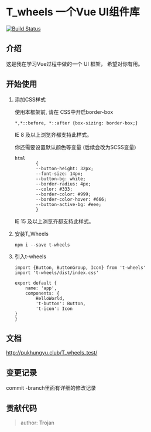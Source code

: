 # T_wheels 一个Vue UI组件库

[![Build Status](https://travis-ci.org/Trojan0523/T_wheels_test.svg?branch=master)](https://travis-ci.org/Trojan0523/T_wheels_test)

## 介绍
这是我在学习Vue过程中做的一个 UI 框架， 希望对你有用。
## 开始使用

1. 添加CSS样式

    使用本框架前, 请在 CSS中开启border-box
    
    ```
    *,*::before, *::after {box-sizing: border-box;}
    ```
    IE 8 及以上浏览齐都支持此样式。 
    
    你还需要设置默认颜色等变量 (后续会改为SCSS变量)
    
    ```
    html 
            {
            --button-height: 32px;
            --font-size: 14px;
            --button-bg: white;
            --border-radius: 4px;
            --color: #333;
            --border-color: #999;
            --border-color-hover: #666;
            --button-active-bg: #eee;
            }
    
    ```
    IE 15 及以上浏览齐都支持此样式。 

2. 安装T_Wheels
    ```
   npm i --save t-wheels
   ```
3. 引入t-wheels
    ```
    import {Button, ButtonGroup, Icon} from 't-wheels'
    import 't-wheels/dist/index.css'
   
    export default {
        name: 'app',
        components: {
            HelloWorld,
            't-button': Button,
            't-icon': Icon
   }
   }
    ```

## 文档

http://pukhungyu.club/T_wheels_test/

## 变更记录

commit -branch里面有详细的修改记录 


## 贡献代码
> author: Trojan

